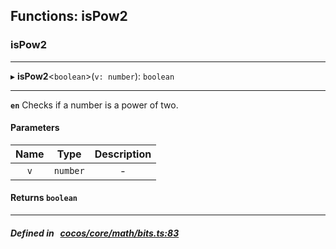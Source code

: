 ## Functions: isPow2

### isPow2


___
▸ **isPow2**<`boolean`\>(`v: number`): `boolean`
___


**`en`** Checks if a number is a power of two.



#### Parameters

| Name | Type | Description |
| :------: | :------: | :------: |
| `v` | `number` | - |

#### Returns `boolean` 
___


##### Defined in &nbsp;   [cocos/core/math/bits.ts:83](https://github.com/cocos-creator/engine/blob/c7bf6b8a9/cocos/core/math/bits.ts#L83)&nbsp;
